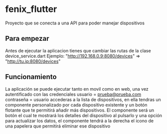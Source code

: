 # fenix_flutter

Proyecto que se conecta a una API para poder manejar dispositivos

## Para empezar

Antes de ejecutar la aplicacion tienes que cambiar las rutas de la clase device_service.dart
Ejemplo:
"http://192.168.0.9:8080/devices" => "http://tu.ip:8080/devices"

## Funcionamiento

La aplicación se puede ejecutar tanto en movil como en web, 
una vez autentificado con las credenciales usuario = prueba@prueba.com contraseña = usuario
accederas a la lista de dispositivos, en ella tendras un componente personalizado por cada 
dispositivo existente y un botón flotante que te permitirá añadir más dispositivos.
El componente será un botón el cual te mostrará los detalles del dispositivo al pulsarlo y 
una opción para actualizar los datos, el componente tendrá a la derecha el icono de una papelera 
que permitirá eliminar ese dispositivo
